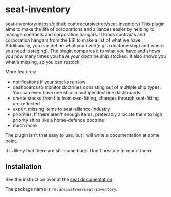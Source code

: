 # seat-inventory
seat-inventory(https://github.com/recursivetree/seat-inventory)
This plugin aims to make the life of corporations and alliances easier by helping to manage contracts and corporation 
hangars. It loads contracts and corporation hangars from the ESI to make a list of what we have. 
Additionally, you can define what you need(e.g. a doctrine ship) and where you need it(staging). 
The plugin compares it to what you have and shows you how many times you have your doctrine ship stocked. 
It also shows you what's missing, so you can restock.

More features:
- notifications if your stocks run low
- dashboards to monitor doctrines consisting out of multiple ship types. You can even have one ship in multiple doctrine dashboards
- create stocks from fits from seat-fitting, changes through seat-fitting are reflected
- export missing items to seat-alliance-industry
- priorities: If there aren't enough items, preferably allocate them to high priority ships like a home-defence doctrine
- much more

The plugin isn't that easy to use, but I will write a documentation at some point.

It is likely that there are still some bugs. Don't hesitate to report them.

## Installation
See the instruction over at the [seat documentation](https://eveseat.github.io/docs/community_packages/).

The package name is `recursivetree/seat-inventory`.

